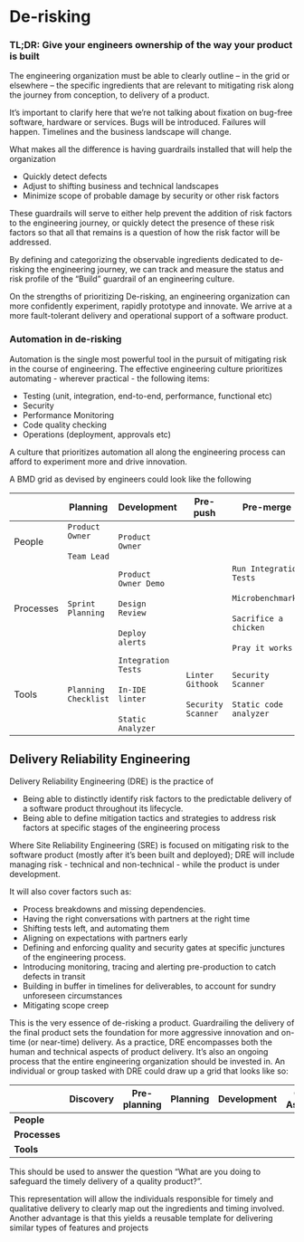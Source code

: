 # De-risking

### TL;DR: Give your engineers ownership of the way your product is built

The engineering organization must be able to clearly outline – in the grid or elsewhere – the specific ingredients that are relevant to mitigating risk along the journey from conception, to delivery of a product. 

It’s important to clarify here that we’re not talking about fixation on bug-free software, hardware or services. Bugs will be introduced. Failures will happen. Timelines and the business landscape will change. 

What makes all the difference is having guardrails installed that will help the organization 

- Quickly detect defects 
- Adjust to shifting business and technical landscapes
- Minimize scope of probable damage by security or other risk factors 

These guardrails will serve to either help prevent the addition of risk factors to the engineering journey, or quickly detect the presence of these risk factors so that all that remains is a question of how the risk factor will be addressed.

By defining and categorizing the observable ingredients dedicated to de-risking the engineering journey, we can track and measure the status and risk profile of the “Build” guardrail of an engineering culture. 

On the strengths of prioritizing De-risking, an engineering organization can more confidently experiment, rapidly prototype and innovate. We arrive at a more fault-tolerant delivery and operational support of a software product. 

### Automation in de-risking
Automation is the single most powerful tool in the pursuit of mitigating risk in the course of engineering. The effective engineering culture prioritizes automating - wherever practical - the following items:

- Testing (unit, integration, end-to-end, performance, functional etc)
- Security
- Performance Monitoring
- Code quality checking
- Operations (deployment, approvals etc)

A culture that prioritizes automation all along the engineering process can afford to experiment more and drive innovation. 

A BMD grid as devised by engineers could look like the following

|           | Planning                           | Development                                                         | Pre-push                                   | Pre-merge                                                                                            | Post-merge             | <add-more> |
|-----------|------------------------------------|---------------------------------------------------------------------|--------------------------------------------|------------------------------------------------------------------------------------------------------|------------------------|------------|
| People    | `Product Owner`<br><br>`Team Lead` | `Product Owner`                                                     |                                            |                                                                                                      |                        |            |
| Processes | `Sprint Planning`                  | `Product Owner Demo`<br><br>`Design Review`<br><br>`Deploy alerts`  |                                            | `Run Integration Tests`<br><br>`Microbenchmarks`<br><br>`Sacrifice a chicken`<br><br>`Pray it works` |                        |            |
| Tools     | `Planning Checklist`               | `Integration Tests`<br><br>`In-IDE linter`<br><br>`Static Analyzer` | `Linter Githook`<br><br>`Security Scanner` | `Security Scanner`<br><br>`Static code analyzer`                                                     | `Docker image scanner` |            |

## Delivery Reliability Engineering
Delivery Reliability Engineering (DRE) is the practice of 
- Being able to distinctly identify risk factors to the predictable delivery of a software product throughout its lifecycle.
- Being able to define mitigation tactics and strategies to address risk factors at specific stages of the engineering process

Where Site Reliability Engineering (SRE) is focused on mitigating risk to the software product (mostly after it’s been built and deployed); DRE will include managing risk - technical and non-technical - while the product is under development. 

It will also cover factors such as:  
- Process breakdowns and missing dependencies. 
- Having the right conversations with partners at the right time
- Shifting tests left, and automating them
- Aligning on expectations with partners early
- Defining and enforcing quality and security gates at specific junctures of the engineering process. 
- Introducing monitoring, tracing and alerting pre-production to catch defects in transit
- Building in buffer in timelines for deliverables, to account for sundry unforeseen circumstances
- Mitigating scope creep

This is the very essence of de-risking a product. Guardrailing the delivery of the final product sets the foundation for more aggressive innovation and on-time (or near-time) delivery. As a practice, DRE encompasses both the human and technical aspects of product delivery. It’s also an ongoing process that the entire engineering organization should be invested in. An individual or group tasked with DRE could draw up a grid that looks like so:

|           | Discovery | Pre-planning | Planning | Development | Quality Assurance | Deployment |
|-----------|-----------|--------------|----------|-------------|-------------------|------------|
| **People**    |           |              |          |             |                   |            |
| **Processes** |           |              |          |             |                   |            |
| **Tools**     |           |              |          |             |                   |            |

This should be used to answer the question “What are you doing to safeguard the timely delivery of a quality product?”. 

This representation will allow the individuals responsible for timely and qualitative delivery to clearly map out the ingredients and timing involved.
Another advantage is that this yields a reusable template for delivering similar types of features and projects

